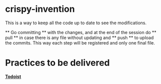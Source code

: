 # crispy-invention

This is a way to keep all the code up to date to see the modifications.

** Go committing ** with the changes, and at the end of the session do ** pull ** in case there is any file without updating and ** push ** to upload the commits.
This way each step will be registered and only one final file.

# Practices to be delivered

[**Todoist**](https://todoist.com/app#project%2F2232540022%2Ffull)
